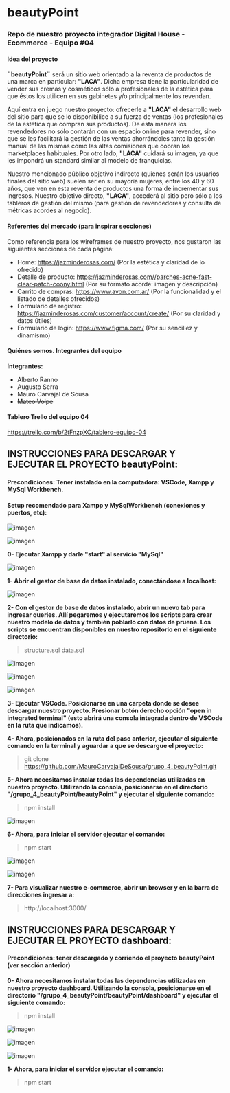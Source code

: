 # beautyPoint

### Repo de nuestro proyecto integrador Digital House - Ecommerce - Equipo #04

#### Idea del proyecto

**¨beautyPoint¨** será un sitio web orientado a la reventa de productos de una marca en particular: **"LACA"**. Dicha empresa tiene la particularidad de vender sus cremas y cosméticos sólo a profesionales de la estética para que éstos los utilicen en sus gabinetes y/o principalmente los revendan.

Aquí entra en juego nuestro proyecto: ofrecerle a **"LACA"** el desarrollo web del sitio para que se lo disponibilice a su fuerza de ventas (los profesionales de la estética que compran sus productos). De ésta manera los revendedores no sólo contarán con un espacio online para revender, sino que se les facilitará la gestión de las ventas ahorrándoles tanto la gestión manual de las mismas como las altas comisiones que cobran los marketplaces habituales. Por otro lado, **"LACA"** cuidará su imagen, ya que les impondrá un standard similar al modelo de franquicias.

Nuestro mencionado público objetivo indirecto (quienes serán los usuarios finales del sitio web) suelen ser en su mayoría mujeres, entre los 40 y 60 años, que ven en esta reventa de productos una forma de incrementar sus ingresos. Nuestro objetivo directo, **"LACA"**, accederá al sitio pero sólo a los tableros de gestión del mismo (para gestión de revendedores y consulta de métricas acordes al negocio).

#### Referentes del mercado (para inspirar secciones)

Como referencia para los wireframes de nuestro proyecto, nos gustaron las siguientes secciones de cada página:

- Home: https://jazminderosas.com/ (Por la estética y claridad de lo ofrecido)
- Detalle de producto: https://jazminderosas.com//parches-acne-fast-clear-patch-coony.html (Por su formato acorde: imagen y descripción)
- Carrito de compras: https://www.avon.com.ar/ (Por la funcionalidad y el listado de detalles ofrecidos)
- Formulario de registro: https://jazminderosas.com/customer/account/create/ (Por su claridad y datos útiles)
- Formulario de login: https://www.figma.com/ (Por su sencillez y dinamismo)

#### Quiénes somos. Integrantes del equipo

**Integrantes:**

- Alberto Ranno
- Augusto Serra
- Mauro Carvajal de Sousa
- ~~Mateo Volpe~~

#### Tablero Trello del equipo 04

https://trello.com/b/2tFnzpXC/tablero-equipo-04

## INSTRUCCIONES PARA DESCARGAR Y EJECUTAR EL PROYECTO beautyPoint:
#### Precondiciones: Tener instalado en la computadora: VSCode, Xampp y MySql Workbench.
#### Setup recomendado para Xampp y MySqlWorkbench (conexiones y puertos, etc):

![imagen](https://user-images.githubusercontent.com/1665906/184036913-a4105f01-6b93-4e46-9ba4-345ceb08fa49.png)

![imagen](https://user-images.githubusercontent.com/1665906/184036981-220b35ed-126f-49a0-9960-92b645a85df2.png)


**0- Ejecutar Xampp y darle "start" al servicio "MySql"**

![imagen](https://user-images.githubusercontent.com/1665906/184035403-b14b8306-274c-4dd4-bf1d-44b9f30ad464.png)


**1- Abrir el gestor de base de datos instalado, conectándose a localhost:**

![imagen](https://user-images.githubusercontent.com/1665906/184036521-a607f176-c9e4-493e-a23f-e01d61948d66.png)

**2- Con el gestor de base de datos instalado, abrir un nuevo tab para ingresar queries. Allí pegaremos y ejecutaremos los scripts para crear nuestro modelo de datos y también poblarlo con datos de pruena. Los scripts se encuentran disponibles en nuestro repositorio en el siguiente directorio:**
> structure.sql
> data.sql

![imagen](https://user-images.githubusercontent.com/1665906/184038881-f433e5a7-5401-446d-8e14-3de3143ed42f.png)

![imagen](https://user-images.githubusercontent.com/1665906/184038909-daf0eccd-2c28-4910-9d07-770aadcf5a86.png)

![imagen](https://user-images.githubusercontent.com/1665906/184039695-83a2dd3a-ad73-44d5-a125-f9ce83e26c57.png)


**3- Ejecutar VSCode. Posicionarse en una carpeta donde se desee descargar nuestro proyecto. Presionar botón derecho opción "open in integrated terminal" (esto abrirá una consola integrada dentro de VSCode en la ruta que indicamos).**

**4- Ahora, posicionados en la ruta del paso anterior, ejecutar el siguiente comando en la terminal y aguardar a que se descargue el proyecto:**
> git clone https://github.com/MauroCarvajalDeSousa/grupo_4_beautyPoint.git

**5- Ahora necesitamos instalar todas las dependencias utilizadas en nuestro proyecto. Utilizando la consola, posicionarse en el directorio "/grupo_4_beautyPoint/beautyPoint" y ejecutar el siguiente comando:**
> npm install

![imagen](https://user-images.githubusercontent.com/1665906/184040299-3351cb9b-c83c-44b4-a0d3-23e40c39e42c.png)


**6- Ahora, para iniciar el servidor ejecutar el comando:**
> npm start

![imagen](https://user-images.githubusercontent.com/1665906/184040421-b2c69a00-ea22-4c11-90d8-9a3312ca7908.png)

![imagen](https://user-images.githubusercontent.com/1665906/184040515-2c87d3ba-fd39-403e-b2d6-d984647e06c0.png)


**7- Para visualizar nuestro e-commerce, abrir un browser y en la barra de direcciones ingresar a:**
> http://localhost:3000/


## INSTRUCCIONES PARA DESCARGAR Y EJECUTAR EL PROYECTO dashboard:
#### Precondiciones: tener descargado y corriendo el proyecto beautyPoint (ver sección anterior)

**0- Ahora necesitamos instalar todas las dependencias utilizadas en nuestro proyecto dashboard. Utilizando la consola, posicionarse en el directorio "/grupo_4_beautyPoint/beautyPoint/dashboard" y ejecutar el siguiente comando:**
> npm install

![imagen](https://user-images.githubusercontent.com/1665906/184041634-06fbd8e2-2ca1-46d2-9a24-1e6dcf499450.png)

![imagen](https://user-images.githubusercontent.com/1665906/184041703-e9646bd6-4610-4c47-bb64-7218b49f93cf.png)

![imagen](https://user-images.githubusercontent.com/1665906/184041798-27dfc09c-bc31-4ce5-a203-8bf5d812a193.png)


**1- Ahora, para iniciar el servidor ejecutar el comando:**
> npm start
